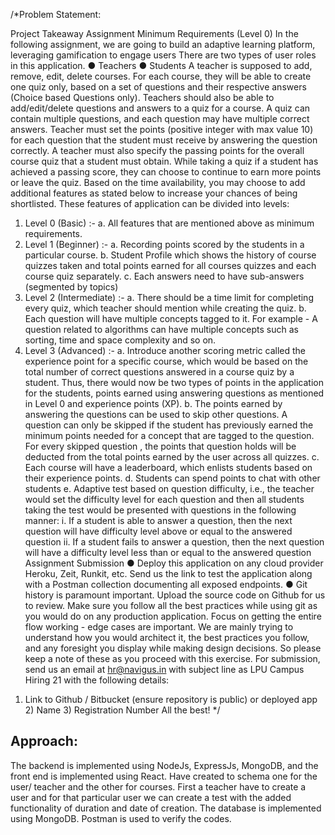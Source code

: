 /*Problem Statement:

Project Takeaway Assignment
Minimum Requirements (Level 0)
In the following assignment, we are going to build an adaptive learning platform, leveraging gamification to engage users
There are two types of user roles in this application.
● Teachers
● Students
A teacher is supposed to add, remove, edit, delete courses. For each course, they will be able to create one quiz only, based on a set of questions and their respective answers (Choice based Questions only). Teachers should also be able to add/edit/delete questions and answers to a quiz for a course.
A quiz can contain multiple questions, and each question may have multiple correct answers. Teacher must set the points (positive integer with max value 10) for each question that the student must receive by answering the question correctly.
A teacher must also specify the passing points for the overall course quiz that a student must obtain. While taking a quiz if a student has achieved a passing score, they can choose to continue to earn more points or leave the quiz.
Based on the time availability, you may choose to add additional features as stated below to increase your chances of being shortlisted.
These features of application can be divided into levels:
1. Level 0 (Basic) :-
a. All features that are mentioned above as minimum requirements.
2. Level 1 (Beginner) :-
a. Recording points scored by the students in a particular course.
b. Student Profile which shows the history of course quizzes taken and total points earned for all courses quizzes and each course quiz separately.
c. Each answers need to have sub-answers (segmented by topics)
3. Level 2 (Intermediate) :-
a. There should be a time limit for completing every quiz, which teacher should mention while creating the quiz.
b. Each question will have multiple concepts tagged to it. For example - A question related to algorithms can have multiple concepts such as sorting, time and space complexity and so on.
4. Level 3 (Advanced) :-
a. Introduce another scoring metric called the experience point for a specific course, which would be based on the total number of correct questions answered in a course quiz by a student. Thus, there would now be two types of points in the application for the students, points earned using answering questions as mentioned in Level 0 and experience points (XP).
b. The points earned by answering the questions can be used to skip other questions. A question can only be skipped if the student has previously earned the minimum points needed for a concept that are tagged to the question. For every skipped question , the points that question holds will be deducted from the total points earned by the user across all quizzes.
c. Each course will have a leaderboard, which enlists students based on their experience points.
d. Students can spend points to chat with other students
e. Adaptive test based on question difficulty, i.e., the teacher would set the difficulty level for each question and then all students taking the test would be presented with questions in the following manner:
i. If a student is able to answer a question, then the next question will have difficulty level above or equal to the answered question
ii. If a student fails to answer a question, then the next question will have a difficulty level less than or equal to the answered question
Assignment Submission ● Deploy this application on any cloud provider Heroku, Zeit, Runkit, etc. Send us the link to test the application along with a Postman collection documenting all exposed endpoints. ● Git history is paramount important. Upload the source code on Github for us to review. Make sure you follow all the best practices while using git as you would do on any production application.
Focus on getting the entire flow working - edge cases are important. We are mainly trying to understand how you would architect it, the best practices you follow, and any foresight you display while making design decisions. So please keep a note of these as you proceed with this exercise.
For submission, send us an email at hr@navigus.in with subject line as LPU Campus Hiring 21 with the following details:
1) Link to Github / Bitbucket (ensure repository is public) or deployed app 2) Name 3) Registration Number
All the best!
*/

Approach:
--------------------------------------------------------------------------------------------------------------------------------------------------------------------------------
The backend is implemented using NodeJs, ExpressJs, MongoDB, and the front end is implemented using React. Have created to schema one for the user/ teacher and the other for courses. First a teacher have to create a user and for that particular user we can create a test with the added functionality of duration and date of creation.
The database is implemented using MongoDB. Postman is used to verify the codes.
